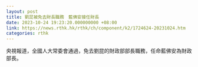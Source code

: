 ```yaml
---
layout: post
title: 劉昆被免去財長職務　藍佛安接任財長
date: 2023-10-24 19:23:20.000000000 +08:00
link: https://news.rthk.hk/rthk/ch/component/k2/1724624-20231024.htm
categories: rthk
---
```


央視報道，全國人大常委會通過，免去劉昆的財政部部長職務，任命藍佛安為財政部長。
